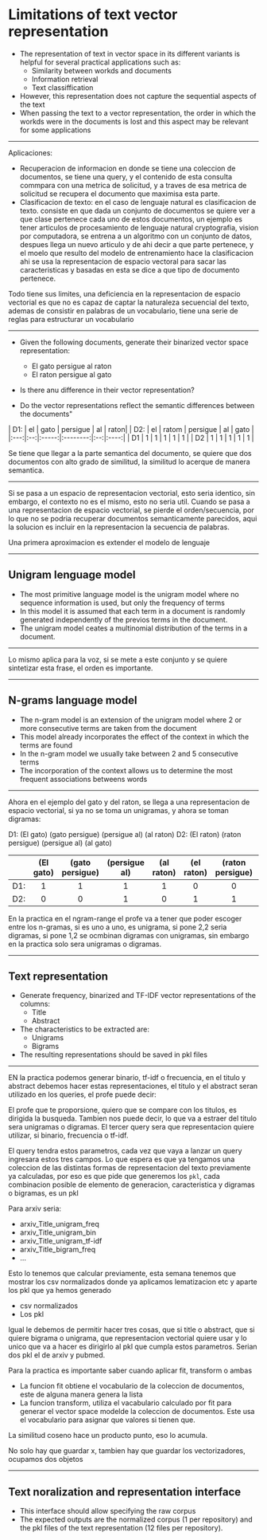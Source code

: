 # Limitations of text vector representation

- The representation of text in vector space in its different variants is helpful for several practical applications such as:
    - Similarity between workds and documents
    - Information retrieval
    - Text classiffication
- However, this representation does not capture the sequential aspects of the text
- When passing the text to a vector representation, the order in which the workds were in the documents is lost and this aspect 
  may be relevant for some applications

-------------

Aplicaciones:

- Recuperacion de informacion en donde se tiene una coleccion de documentos, se tiene una query, y el contenido de esta consulta
  commpara con una metrica de solicitud, y a traves de esa metrica de solicitud se recupera el documento que maximisa esta parte.
- Clasificacion de texto: en el caso de lenguaje natural es clasificacion de texto. consiste en que dada un conjunto de documentos
  se quiere ver a que clase pertenece cada uno de estos documentos, un ejemplo es tener articulos de procesamiento de lenguaje natural
  cryptografia, vision por computadora, se entrena a un algoritmo con un conjunto de datos, despues llega un nuevo articulo y de ahi 
  decir a que parte pertenece, y el moelo que resulto del modelo de entrenamiento hace la clasificacion ahi se usa la representacion
  de espacio vectoral para sacar las caracteristicas y basadas en esta se dice a que tipo de documento pertenece.

Todo tiene sus limites, una deficiencia en la representacion de espacio vectorial es que no es capaz de captar la naturaleza secuencial
del texto, ademas de consistir en palabras de un vocabulario, tiene una serie de reglas para estructurar un vocabulario

---------------


- Given the following documents, generate their binarized vector space representation:
    - El gato persigue al raton
    - El raton persigue al gato

- Is there anu difference in their vector representation?
- Do the vector representations reflect the semantic differences between the documents"

| D1: | el | gato  | persigue | al | raton|
| D2: | el | ratom | persigue | al | gato |
|:---:|:--:|:-----:|:--------:|:--:|:----:| 
| D1  | 1  |   1   |    1     | 1  |  1   |
| D2  | 1  |   1   |    1     | 1  |  1   |

Se tiene que llegar a la parte semantica del documento, se quiere que dos documentos con alto grado de similitud, la similitud lo acerque
de manera semantica.

--------

Si se pasa a un espacio de representacion vectorial, esto seria identico, sin embargo, el contexto no es el mismo, esto no seria util.
Cuando se pasa a una representacion de espacio vectorial, se pierde el orden/secuencia, por lo que no se podria recuperar documentos
semanticamente parecidos, aqui la solucion es incluir en la representacion la secuencia de palabras.

Una primera aproximacion es extender el modelo de lenguaje

--------

## Unigram lenguage model

- The most primitive language model is the unigram model where no sequence information is used, but only the frequency of terms 
- In this model it is assumed that each term in a document is randomly generated independently of the previos terms in the document.
- The unigram model ceates a multinomial distribution of the terms in a document.

------------------

Lo mismo aplica para la voz, si se mete a este conjunto y se quiere sintetizar esta frase, el orden es importante.

------------------

## N-grams language model

- The n-gram model is an extension of the unigram model where 2 or more consecutive terms are taken from the document
- This model already incorporates the effect of the context in which the terms are found
- In the n-gram model we usually take between 2 and 5 consecutive terms
- The incorporation of the context allows us to determine the most frequent associations betweens words

-------------

Ahora en el ejemplo del gato y del raton, se llega a una representacion de espacio vectorial, si ya no se toma un unigramas, y ahora
se toman digramas:

D1: (El gato)  (gato persigue)  (persigue al) (al raton)
D2: (El raton) (raton persigue) (persigue al) (al gato)

|    | (El gato) | (gato persigue) | (persigue al) | (al raton) | (el raton) | (raton persigue) | (al gato) |
|:--:|:---------:|:---------------:|:-------------:|:----------:|:----------:|:----------------:|:---------:|
| D1:|     1     |       1         |       1       |     1      |     0      |        0         |      0    |
| D2:|     0     |       0         |       1       |     0      |     1      |        1         |      1    |


En la practica en el ngram-range el profe va a tener que poder escoger entre los n-gramas, si es uno a uno, es unigrama, si pone 2,2 seria
digramas, si pone 1,2 se ocmbinan digramas con unigramas, sin embargo en la practica solo sera unigramas o digramas.

-------------


## Text representation

- Generate frequency, binarized and TF-IDF vector representations of the columns:
    - Title
    - Abstract
- The characteristics to be extracted are:
    - Unigrams
    - Bigrams
- The resulting representations should be saved in pkl files

----------------

EN la practica podemos generar binario, tf-idf o frecuencia, en el titulo y abstract debemos hacer estas representaciones, el titulo y
el abstract seran utilizado en los queries, el profe puede decir:

El profe que te proporsione, quiero que se compare con los titulos, es dirigida la busqueda.
Tambien nos puede decir, lo que va a estraer del titulo sera unigramas o digramas.
El tercer query sera que representacion quiere utilizar, si binario, frecuencia o tf-idf.

El query tendra estos parametros, cada vez que vaya a lanzar un query ingresara estos tres campos. Lo que espera es que ya tengamos una
coleccion de las distintas formas de representacion del texto previamente ya calculadas, por eso es que pide que generemos los `pkl`, cada
combinacion posible de elemento de generacion, caracteristica y digramas o bigramas, es un pkl

Para arxiv seria: 
- arxiv_Title_unigram_freq
- arxiv_Title_unigram_bin
- arxiv_Title_unigram_tf-idf
- arxiv_Title_bigram_freq
- ...

Esto lo tenemos que calcular previamente, esta semana tenemos que mostrar los csv normalizados donde ya aplicamos lematizacion etc y aparte los pkl 
que ya hemos generado

- csv normalizados
- Los pkl

Igual le debemos de permitir hacer tres cosas, que si title o abstract, que si quiere bigrama o unigrama, que representacion vectorial quiere usar y lo 
unico que va a hacer es dirigirlo al pkl que cumpla estos parametros. Serian dos pkl el de arxiv y pubmed. 

Para la practica es importante saber cuando aplicar fit, transform o ambas

- La funcion fit obtiene el vocabulario de la coleccion de documentos, este de alguna manera genera la lista
- La funcion transform, utiliza el vacabulario calculado por fit para generar el vector space modelde la coleccion de documentos. Este usa el vocabulario
  para asignar que valores si tienen que.

La similitud coseno hace un producto punto, eso lo acumula.

No solo hay que guardar x, tambien hay que guardar los vectorizadores, ocupamos dos objetos

----------------

## Text noralization and representation interface

- This interface should allow specifying the raw corpus
- The expected outputs are the normalized corpus (1 per repository) and the pkl files of the text representation (12 files per repository).
